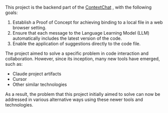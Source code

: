 This project is the backend part of the [ContextChat](https://github.com/drodimin/context-chat-ui) , with the following goals:

1. Establish a Proof of Concept for achieving binding to a local file in a web browser setting.
2. Ensure that each message to the Language Learning Model (LLM) automatically includes the latest version of the code.
3. Enable the application of suggestions directly to the code file.

The project aimed to solve a specific problem in code interaction and collaboration. However, since its inception, many new tools have emerged, such as:

- Claude project artifacts
- Cursor
- Other similar technologies

As a result, the problem that this project initially aimed to solve can now be addressed in various alternative ways using these newer tools and technologies.
